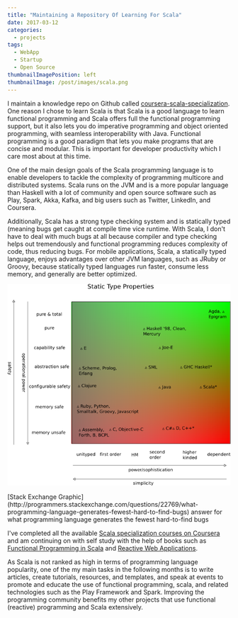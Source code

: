 ```yaml
---
title: "Maintaining a Repository Of Learning For Scala"
date: 2017-03-12
categories:
  - projects
tags:
  - WebApp
  - Startup
  - Open Source
thumbnailImagePosition: left
thumbnailImage: /post/images/scala.png
---
```


I maintain a knowledge repo on Github called [coursera-scala-specialization](https://github.com/xiaoyunyang/coursera-scala-specialization). One reason I chose to learn Scala is that Scala is a good language to learn functional programming and Scala offers full the functional programming support, but it also lets you do imperative programming and object oriented programming, with seamless interoperability with Java. Functional programming is a good paradigm that lets you make programs that are concise and modular. This is important for developer productivity which I care most about at this time.

<!--more-->

One of the main design goals of the Scala programming language is to enable developers to tackle the complexity of programming multicore and distributed systems. Scala runs on the JVM and is a more popular language than Haskell with a lot of community and open source software such as Play, Spark, Akka, Kafka, and big users such as Twitter, LinkedIn, and Coursera.

Additionally, Scala has a strong type checking system and is statically typed (meaning bugs get caught at compile time vice runtime. With Scala, I don't have to deal with much bugs at all because compiler and type checking helps out tremendously and functional programming reduces complexity of code, thus reducing bugs. For mobile applications, Scala, a statically typed language, enjoys advantages over other JVM languages, such as JRuby or Groovy, because statically typed languages run faster, consume less memory, and generally are better optimized.

![scala is a statically typed language](/post/images/scalaTypeSystem.png)
<p class="image-caption">[Stack Exchange Graphic](http://programmers.stackexchange.com/questions/22769/what-programming-language-generates-fewest-hard-to-find-bugs) answer for what programming language generates the fewest hard-to-find bugs</p>

I've completed all the available [Scala specialization courses on Coursera](https://github.com/xiaoyunyang/coursera-scala-specialization) and am continuing on with self study with the help of books such as [Functional Programming in Scala](https://www.manning.com/books/functional-programming-in-scala) and [Reactive Web Applications](https://www.manning.com/books/reactive-web-applications).

As Scala is not ranked as high in terms of programming language popularity, one of the my main tasks in the following months is to write articles, create tutorials, resources, and templates, and speak at events to promote and educate the use of functional programming, scala, and related technologies such as the Play Framework and Spark. Improving the programming community benefits my other projects that use functional (reactive) programming and Scala extensively.
